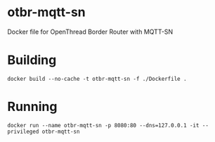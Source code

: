 # otbr-mqtt-sn
Docker file for OpenThread Border Router with MQTT-SN

# Building

```shell 
docker build --no-cache -t otbr-mqtt-sn -f ./Dockerfile .
```

# Running

```shell
docker run --name otbr-mqtt-sn -p 8080:80 --dns=127.0.0.1 -it --privileged otbr-mqtt-sn
```